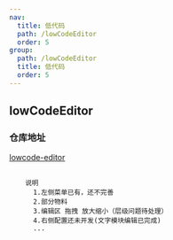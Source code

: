 ```yaml
---
nav:
  title: 低代码
  path: /lowCodeEditor
  order: 5
group:
  path: /lowCodeEditor
  title: 低代码
  order: 5
---
```


## lowCodeEditor

### 仓库地址

[lowcode-editor](https://github.com/chengjianguo1/lowcode-editor)

```

    说明
      1.左侧菜单已有，还不完善
      2.部分物料
      3.编辑区 拖拽 放大缩小（层级问题待处理）
      4.右侧配置还未开发(文字模块编辑已完成)
      ...
```
